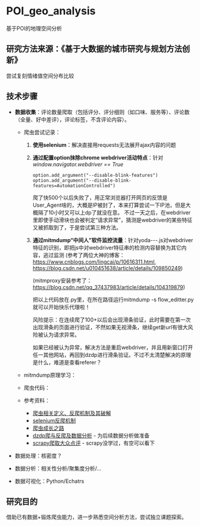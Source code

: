 # POI_geo_analysis
基于POI的地理空间分析

## 研究方法来源：《基于大数据的城市研究与规划方法创新》
尝试复刻情绪值空间分布比较

## 技术步骤
- **数据收集**：评论数量爬取（包括评分、评分细则（如口味、服务等）、评论数（全量、好中差评），评论标签，不含评论内容）。
  
    - 爬虫尝试记录：
      1. **使用selenium**：解决直接用requests无法展开ajax内容的问题
      
      2. **通过配置option抹除chrome webdriver活动特点**：针对 _window.navigator.webdriver == True_
          ```
          option.add_argument("--disable-blink-features")
          option.add_argument("--disable-blink-features=AutomationControlled")
          ```
          爬了快500个以后失败了，用正常浏览器打开网页的反馈是User_Agent啥的，大概是IP被封了，本来打算尝试一下IP池，但是大概隔了10小时又可以上dp了就没在意。
          不过一天之后，在webdriver里即使手动滑块也会被判定“请求异常”，猜测是webdriver的某些特征又被抓取到了，于是尝试第三种方法。
        
      3. **通过mitmdump“中间人”软件监控流量**：针对yoda---.js对webdriver特征的识别，即把js中对webdriver特征串的检测内容替换为其它内容，逃过监测
          (参考了两位大神的博客：https://www.cnblogs.com/lingcai/p/10616311.html, https://blog.csdn.net/u010451638/article/details/109850249)

          (mitmproxy安装参考了：https://blog.csdn.net/qq_37437983/article/details/104319879)

          把以上代码放在.py里，在所在路径运行mitmdump -s flow_editter.py 就可以开始快乐代理啦！
          
          风险提示：在连续爬了100+以后会出现滑条验证，此时需要在第一次出现滑条的页面进行验证，不然如果无视滑条，继续get新url有很大风险被认为请求异常。
          
          如果已经被认为异常，解决方法是重启webdriver，并且用新窗口打开任一其他网站，再回到dzdp进行滑条验证。不过不太清楚解决的原理是什么，难道是查看referer？
          

          
    - mitmdump原理学习：

    - 爬虫代码：

    - 参考资料：
        - [爬虫相关定义、反爬机制及其破解](https://blog.csdn.net/hhr603894090/article/details/119642260?ops_request_misc=%257B%2522request%255Fid%2522%253A%2522163628411916780366575185%2522%252C%2522scm%2522%253A%252220140713.130102334.pc%255Fall.%2522%257D&request_id=163628411916780366575185&biz_id=0&utm_medium=distribute.pc_search_result.none-task-blog-2~all~first_rank_ecpm_v1~rank_v31_ecpm-3-119642260.first_rank_v2_pc_rank_v29&utm_term=selenium+%E5%A4%A7%E4%BC%97%E7%82%B9%E8%AF%84&spm=1018.2226.3001.4187)
        - [selenium反爬机制](https://www.cnblogs.com/lingcai/p/10616311.html)
        - [爬虫成长之路](https://www.jianshu.com/p/8326186c0273)
        - [dzdp爬与反爬及数据分析](https://zhuanlan.zhihu.com/p/135319431) - 为后续数据分析做准备
        - [scrapy爬取大众点评](https://blog.csdn.net/qq_38875300/article/details/88769333) - scrapy没学过，有空可以看下


- 数据处理：核密度？
- 数据分析：相关性分析/聚集度分析/...
- 数据可视化：Python/Echatrs

## 研究目的
借助已有数据+锻炼爬虫能力，进一步熟悉空间分析方法，尝试独立课题探索。
